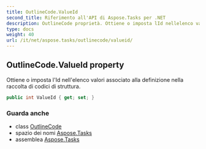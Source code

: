 ```yaml
---
title: OutlineCode.ValueId
second_title: Riferimento all'API di Aspose.Tasks per .NET
description: OutlineCode proprietà. Ottiene o imposta lId nellelenco valori associato alla definizione nella raccolta di codici di struttura.
type: docs
weight: 40
url: /it/net/aspose.tasks/outlinecode/valueid/
---
```

## OutlineCode.ValueId property

Ottiene o imposta l'Id nell'elenco valori associato alla definizione nella raccolta di codici di struttura.

```csharp
public int ValueId { get; set; }
```

### Guarda anche

* class [OutlineCode](../)
* spazio dei nomi [Aspose.Tasks](../../outlinecode/)
* assemblea [Aspose.Tasks](../../../)


